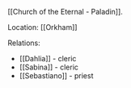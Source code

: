 [[Church of the Eternal - Paladin]]. 

Location:  [[Orkham]]

Relations:
- [[Dahlia]] - cleric
- [[Sabina]] - cleric
- [[Sebastiano]] - priest